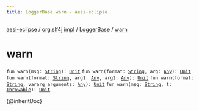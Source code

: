 ```yaml
---
title: LoggerBase.warn - aesi-eclipse
---
```


[aesi-eclipse](../../index.html) / [org.slf4j.impl](../index.html) / [LoggerBase](index.html) / [warn](.)

# warn

`fun warn(msg: `[`String`](https://kotlinlang.org/api/latest/jvm/stdlib/kotlin/-string/index.html)`): `[`Unit`](https://kotlinlang.org/api/latest/jvm/stdlib/kotlin/-unit/index.html)
`fun warn(format: `[`String`](https://kotlinlang.org/api/latest/jvm/stdlib/kotlin/-string/index.html)`, arg: `[`Any`](https://kotlinlang.org/api/latest/jvm/stdlib/kotlin/-any/index.html)`): `[`Unit`](https://kotlinlang.org/api/latest/jvm/stdlib/kotlin/-unit/index.html)
`fun warn(format: `[`String`](https://kotlinlang.org/api/latest/jvm/stdlib/kotlin/-string/index.html)`, arg1: `[`Any`](https://kotlinlang.org/api/latest/jvm/stdlib/kotlin/-any/index.html)`, arg2: `[`Any`](https://kotlinlang.org/api/latest/jvm/stdlib/kotlin/-any/index.html)`): `[`Unit`](https://kotlinlang.org/api/latest/jvm/stdlib/kotlin/-unit/index.html)
`fun warn(format: `[`String`](https://kotlinlang.org/api/latest/jvm/stdlib/kotlin/-string/index.html)`, vararg arguments: `[`Any`](https://kotlinlang.org/api/latest/jvm/stdlib/kotlin/-any/index.html)`): `[`Unit`](https://kotlinlang.org/api/latest/jvm/stdlib/kotlin/-unit/index.html)
`fun warn(msg: `[`String`](https://kotlinlang.org/api/latest/jvm/stdlib/kotlin/-string/index.html)`, t: `[`Throwable`](https://kotlinlang.org/api/latest/jvm/stdlib/kotlin/-throwable/index.html)`): `[`Unit`](https://kotlinlang.org/api/latest/jvm/stdlib/kotlin/-unit/index.html)

{@inheritDoc}

